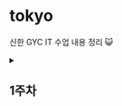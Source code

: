 <h1>tokyo</h1>



신한 GYC IT 수업 내용 정리 😺

<details>

<summary> <h2> 1주차 </h2></summary>

<div markdown="1">

[20250909 블로그 정리](https://velog.io/@daram9/이것이-자바다-Chapter01)</br>
[20250910 과제](https://github.com/suhyeon1032/tokyo/blob/main/java/Exammmm/src/Exam/day1Ex.java)</br>
[20250911 과제](https://github.com/suhyeon1032/tokyo/blob/main/java/Exammmm/src/Exam/day2Ex.java)</br>
[20250912 블로그 정리](https://velog.io/@daram9/이것이-자바다Chapter-5-참조타입)

</div>

<summary> <h2> 2주차 </h2></summary>

<div markdown="1">

[20250915 과제](https://github.com/suhyeon1032/tokyo/blob/main/java/Exammmm/src/Exam/day3Ex01.java)</br>
[20250916 과제](https://github.com/suhyeon1032/tokyo/tree/main/java/Exammmm/src/dya4)


</div>

</details>

